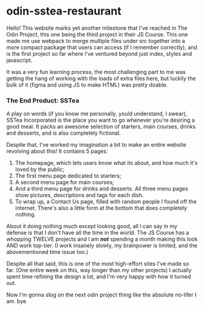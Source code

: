 # odin-sstea-restaurant
Hello! This website marks yet another milestone that I've reached in The Odin Project, this one being the third project in their JS Course. This one made me use webpack to merge multiple files under src together into a more compact package that users can access (if I remember correctly), and is the first project so far where I've ventured beyond just index, styles and javascript.

It was a very fun learning process, the most challenging part to me was getting the hang of working with the loads of extra files here, but luckily the bulk of it (figma and using JS to make HTML) was pretty doable. 

### The End Product: SSTea
A play on words (if you know me personally, yould understand, I swear), SSTea Incorporated is the place you want to go whenever you're desiring a good meal. It packs an awesome selection of starters, main courses, drinks and desserts, and is also completely fictional.

Despite that, I've worked my imagination a bit to make an entire website revolving about this!
It contains 5 pages:
1. The homepage, which lets users know what its about, and how much it's loved by the public;
2. The first menu page dedicated to starters;
3. A second menu page for main courses;
4. And a third menu page for drinks and desserts. All three menu pages show pictures, descriptions and tags for each dish.
5. To wrap up, a Contact Us page, filled with random people I found off the internet. There's also a little form at the bottom that does completely nothing.

About it doing nothing much except looking good, all I can say in my defense is that I don't have all the time in the world. The JS Course has a whopping TWELVE projects and I am ***not*** spending a month making this look AND work top-tier. (I work insanely slowly, my brainpower is limited, and the abovementioned time issue too.)

Despite all that said, this is one of the most high-effort sites I've made so far. (One entire week on this, way longer than my other projects) I actually spent time refining the design a lot, and I'm very happy with how it turned out. 

Now I'm gonna slog on the next odin project thing like the absolute no-lifer I am. bye
